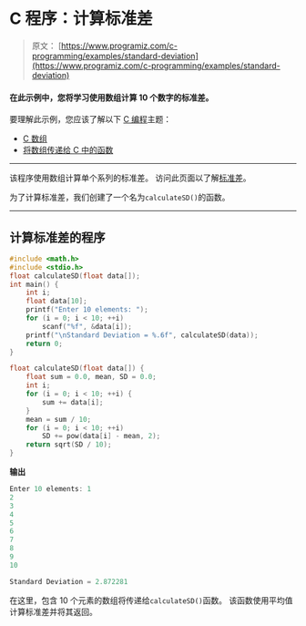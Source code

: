 # C 程序：计算标准差

> 原文： [https://www.programiz.com/c-programming/examples/standard-deviation](https://www.programiz.com/c-programming/examples/standard-deviation)

#### 在此示例中，您将学习使用数组计算 10 个数字的标准差。

要理解此示例，您应该了解以下 [C 编程](/c-programming "C tutorial")主题：

*   [C 数组](/c-programming/c-arrays)
*   [将数组传递给 C 中的函数](/c-programming/c-arrays-functions)

* * *

该程序使用数组计算单个系列的标准差。 访问此页面以了解[标准差](https://www.mathsisfun.com/data/standard-deviation.html)。

为了计算标准差，我们创建了一个名为`calculateSD()`的函数。

* * *

## 计算标准差的程序

```c
#include <math.h>
#include <stdio.h>
float calculateSD(float data[]);
int main() {
    int i;
    float data[10];
    printf("Enter 10 elements: ");
    for (i = 0; i < 10; ++i)
        scanf("%f", &data[i]);
    printf("\nStandard Deviation = %.6f", calculateSD(data));
    return 0;
}

float calculateSD(float data[]) {
    float sum = 0.0, mean, SD = 0.0;
    int i;
    for (i = 0; i < 10; ++i) {
        sum += data[i];
    }
    mean = sum / 10;
    for (i = 0; i < 10; ++i)
        SD += pow(data[i] - mean, 2);
    return sqrt(SD / 10);
} 
```

**输出**

```c
Enter 10 elements: 1
2
3
4
5
6
7
8
9
10

Standard Deviation = 2.872281 
```

在这里，包含 10 个元素的数组将传递给`calculateSD()`函数。 该函数使用平均值计算标准差并将其返回。